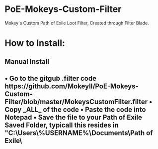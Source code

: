 # PoE-Mokeys-Custom-Filter
Mokey's Custom Path of Exile Loot Filter, Created through Filter Blade.


<h1>How to Install:</h1>

<h2>Manual Install<h2>
• Go to the gitgub .filter code https://github.com/MokeyII/PoE-Mokeys-Custom-Filter/blob/master/MokeysCustomFilter.filter
• Copy _ALL_ of the code
• Paste the code into Notepad
• Save the file to your Path of Exile Saved Folder, typicall this resides in "C:\Users\%USERNAME%\Documents\Path of Exile\


  
